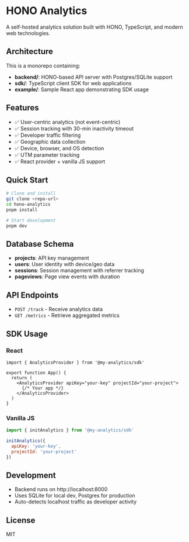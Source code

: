 # HONO Analytics

A self-hosted analytics solution built with HONO, TypeScript, and modern web technologies.

## Architecture

This is a monorepo containing:

- **backend/**: HONO-based API server with Postgres/SQLite support
- **sdk/**: TypeScript client SDK for web applications  
- **example/**: Sample React app demonstrating SDK usage

## Features

- ✅ User-centric analytics (not event-centric)
- ✅ Session tracking with 30-min inactivity timeout
- ✅ Developer traffic filtering
- ✅ Geographic data collection
- ✅ Device, browser, and OS detection
- ✅ UTM parameter tracking
- ✅ React provider + vanilla JS support

## Quick Start

```bash
# Clone and install
git clone <repo-url>
cd hono-analytics
pnpm install

# Start development
pnpm dev
```

## Database Schema

- **projects**: API key management
- **users**: User identity with device/geo data
- **sessions**: Session management with referrer tracking  
- **pageviews**: Page view events with duration

## API Endpoints

- `POST /track` - Receive analytics data
- `GET /metrics` - Retrieve aggregated metrics

## SDK Usage

### React

```tsx
import { AnalyticsProvider } from '@my-analytics/sdk'

export function App() {
  return (
    <AnalyticsProvider apiKey="your-key" projectId="your-project">
      {/* Your app */}
    </AnalyticsProvider>
  )
}
```

### Vanilla JS

```js
import { initAnalytics } from '@my-analytics/sdk'

initAnalytics({
  apiKey: 'your-key',
  projectId: 'your-project'
})
```

## Development

- Backend runs on http://localhost:8000
- Uses SQLite for local dev, Postgres for production
- Auto-detects localhost traffic as developer activity

## License

MIT
